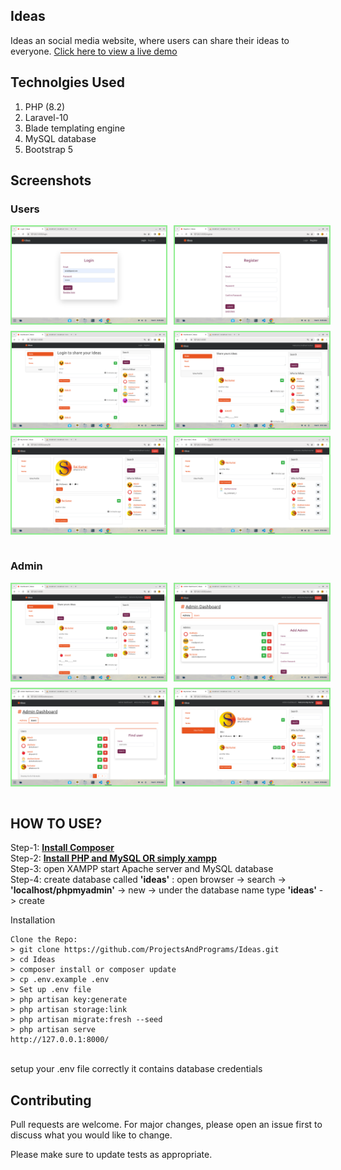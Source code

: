 ## Ideas
 Ideas an social media website, where users can share their ideas to everyone. [Click here to view a live demo](https://ideas.free.nf/)


## Technolgies Used 
  1. PHP (8.2)
  2. Laravel-10
  3. Blade templating engine
  4. MySQL database 
  5. Bootstrap 5
  
## Screenshots
### Users
<div style="display: flex;flex-direction: column; grid-gap: 10px;">
    <div style="display: flex; grid-gap: 10px;">
        <img src="images/1.png" alt="screenshots" width="49%" style="border: 2px solid lightgreen"/>
        <img src="images/2.png" alt="screenshots" width="49%" style="border: 2px solid lightgreen"/>
    </div>
    <div style="display: flex; grid-gap: 10px;">
        <img src="images/3.png" alt="screenshots" width="49%" style="border: 2px solid lightgreen"/>
        <img src="images/8.png" alt="screenshots" width="49%" style="border: 2px solid lightgreen"/>
    </div>
     <div style="display: flex; grid-gap: 10px;">
        <img src="images/9.png" alt="screenshots" width="49%" style="border: 2px solid lightgreen"/>
        <img src="images/10.png" alt="screenshots" width="49%" style="border: 2px solid lightgreen"/>
    </div>
</div>
<br>




### Admin
<div style="display: flex;flex-direction: column; grid-gap: 10px;">
    <div style="display: flex; grid-gap: 10px;">
        <img src="images/4.png" alt="screenshots" width="49%" style="border: 2px solid lightgreen"/>
        <img src="images/5.png" alt="screenshots" width="49%" style="border: 2px solid lightgreen"/>
    </div>
    <div style="display: flex; grid-gap: 10px;">
        <img src="images/6.png" alt="screenshots" width="49%" style="border: 2px solid lightgreen"/>
        <img src="images/7.png" alt="screenshots" width="49%" style="border: 2px solid lightgreen"/>
    </div>
</div>
<br>

## HOW TO USE?


 Step-1: **[Install Composer](https://getcomposer.org/)** <br>
 Step-2: **[Install PHP and MySQL OR simply xampp](https://www.apachefriends.org/download.html)**<br>
 Step-3: open XAMPP start Apache server and MySQL database<br>
 Step-4: create database called <b>'ideas'</b> : open browser -> search -> <b>'localhost/phpmyadmin'</b> -> new -> under the database name type <b>'ideas'</b> -> create<br>

Installation

    Clone the Repo:
    > git clone https://github.com/ProjectsAndPrograms/Ideas.git
    > cd Ideas
    > composer install or composer update
    > cp .env.example .env
    > Set up .env file
    > php artisan key:generate
    > php artisan storage:link
    > php artisan migrate:fresh --seed
    > php artisan serve
    http://127.0.0.1:8000/

<br>
setup your .env file correctly it contains database credentials


## Contributing

Pull requests are welcome. For major changes, please open an issue first
to discuss what you would like to change.

Please make sure to update tests as appropriate.



